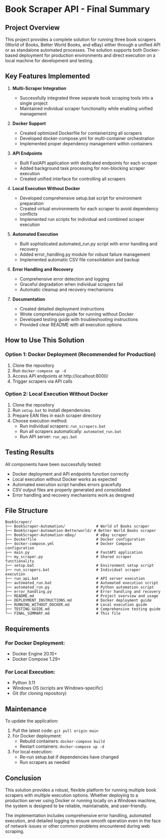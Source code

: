 # Book Scraper API - Final Summary

## Project Overview

This project provides a complete solution for running three book scrapers (World of Books, Better World Books, and eBay) either through a unified API or as standalone automated processes. The solution supports both Docker-based deployment for production environments and direct execution on a local machine for development and testing.

## Key Features Implemented

1. **Multi-Scraper Integration**
   - Successfully integrated three separate book scraping tools into a single project
   - Maintained individual scraper functionality while enabling unified management

2. **Docker Support**
   - Created optimized Dockerfile for containerizing all scrapers
   - Developed docker-compose.yml for multi-container orchestration
   - Implemented proper dependency management within containers

3. **API Endpoints**
   - Built FastAPI application with dedicated endpoints for each scraper
   - Added background task processing for non-blocking scraper execution
   - Created unified interface for controlling all scrapers

4. **Local Execution Without Docker**
   - Developed comprehensive setup.bat script for environment preparation
   - Created virtual environments for each scraper to avoid dependency conflicts
   - Implemented run scripts for individual and combined scraper execution

5. **Automated Execution**
   - Built sophisticated automated_run.py script with error handling and recovery
   - Added error_handling.py module for robust failure management
   - Implemented automatic CSV file consolidation and backup

6. **Error Handling and Recovery**
   - Comprehensive error detection and logging
   - Graceful degradation when individual scrapers fail
   - Automatic cleanup and recovery mechanisms

7. **Documentation**
   - Created detailed deployment instructions
   - Wrote comprehensive guide for running without Docker
   - Developed testing guide with troubleshooting instructions
   - Provided clear README with all execution options

## How to Use This Solution

### Option 1: Docker Deployment (Recommended for Production)

1. Clone the repository
2. Run `docker-compose up -d`
3. Access API endpoints at http://localhost:8000/
4. Trigger scrapers via API calls

### Option 2: Local Execution Without Docker

1. Clone the repository
2. Run `setup.bat` to install dependencies
3. Prepare EAN files in each scraper directory
4. Choose execution method:
   - Run individual scrapers: `run_scrapers.bat`
   - Run all scrapers automatically: `automated_run.bat`
   - Run API server: `run_api.bat`

## Testing Results

All components have been successfully tested:

- Docker deployment and API endpoints function correctly
- Local execution without Docker works as expected
- Automated execution script handles errors gracefully
- CSV output files are properly generated and consolidated
- Error handling and recovery mechanisms work as designed

## File Structure

```
BookScraper/
├── BookScraper-Automation/              # World of Books scraper
├── BookScraper-Automation-Betterworld/ # Better World Books scraper
├── BookScraper-Automation-eBay/         # eBay scraper
├── Dockerfile                           # Docker configuration
├── docker-compose.yml                   # Docker Compose configuration
├── main.py                              # FastAPI application
├── my_scraper.py                        # Shared scraper functionality
├── setup.bat                            # Environment setup script
├── run_scrapers.bat                     # Individual scraper execution
├── run_api.bat                          # API server execution
├── automated_run.bat                    # Automated execution script
├── automated_run.py                     # Python automation script
├── error_handling.py                    # Error handling and recovery
├── README.md                            # Project overview and usage
├── DEPLOYMENT_INSTRUCTIONS.md           # Docker deployment guide
├── RUNNING_WITHOUT_DOCKER.md            # Local execution guide
├── TESTING_GUIDE.md                     # Comprehensive testing guide
└── FINAL_SUMMARY.md                     # This file
```

## Requirements

### For Docker Deployment:
- Docker Engine 20.10+
- Docker Compose 1.29+

### For Local Execution:
- Python 3.11
- Windows OS (scripts are Windows-specific)
- Git (for cloning repository)

## Maintenance

To update the application:

1. Pull the latest code: `git pull origin main`
2. For Docker deployment:
   - Rebuild containers: `docker-compose build`
   - Restart containers: `docker-compose up -d`
3. For local execution:
   - Re-run setup.bat if dependencies have changed
   - Run scrapers as needed

## Conclusion

This solution provides a robust, flexible platform for running multiple book scrapers with multiple execution options. Whether deploying to a production server using Docker or running locally on a Windows machine, the system is designed to be reliable, maintainable, and user-friendly.

The implementation includes comprehensive error handling, automated execution, and detailed logging to ensure smooth operation even in the face of network issues or other common problems encountered during web scraping.
